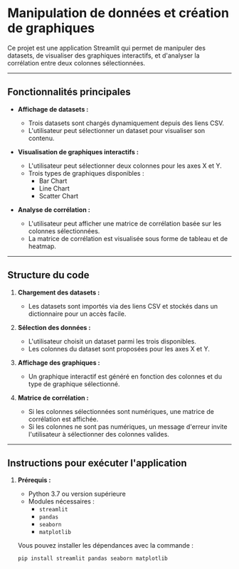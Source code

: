 # Manipulation de données et création de graphiques

Ce projet est une application Streamlit qui permet de manipuler des datasets, de visualiser des graphiques interactifs, et d'analyser la corrélation entre deux colonnes sélectionnées.

---

## Fonctionnalités principales

- **Affichage de datasets :**
  - Trois datasets sont chargés dynamiquement depuis des liens CSV.
  - L'utilisateur peut sélectionner un dataset pour visualiser son contenu.

- **Visualisation de graphiques interactifs :**
  - L'utilisateur peut sélectionner deux colonnes pour les axes X et Y.
  - Trois types de graphiques disponibles :
    - Bar Chart
    - Line Chart
    - Scatter Chart

- **Analyse de corrélation :**
  - L'utilisateur peut afficher une matrice de corrélation basée sur les colonnes sélectionnées.
  - La matrice de corrélation est visualisée sous forme de tableau et de heatmap.

---

## Structure du code

1. **Chargement des datasets :**
   - Les datasets sont importés via des liens CSV et stockés dans un dictionnaire pour un accès facile.

2. **Sélection des données :**
   - L'utilisateur choisit un dataset parmi les trois disponibles.
   - Les colonnes du dataset sont proposées pour les axes X et Y.

3. **Affichage des graphiques :**
   - Un graphique interactif est généré en fonction des colonnes et du type de graphique sélectionné.

4. **Matrice de corrélation :**
   - Si les colonnes sélectionnées sont numériques, une matrice de corrélation est affichée.
   - Si les colonnes ne sont pas numériques, un message d'erreur invite l'utilisateur à sélectionner des colonnes valides.

---

## Instructions pour exécuter l'application

1. **Prérequis :**
   - Python 3.7 ou version supérieure
   - Modules nécessaires :
     - `streamlit`
     - `pandas`
     - `seaborn`
     - `matplotlib`

   Vous pouvez installer les dépendances avec la commande :
   ```bash
   pip install streamlit pandas seaborn matplotlib
